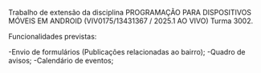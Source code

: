 Trabalho de extensão da disciplina PROGRAMAÇÃO PARA DISPOSITIVOS MÓVEIS EM ANDROID (VIV0175/13431367 / 2025.1 AO VIVO) Turma 3002.

Funcionalidades previstas:

-Envio de formulários (Publicações relacionadas ao bairro);
-Quadro de avisos;
-Calendário de eventos;

